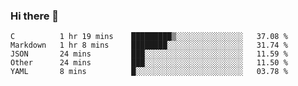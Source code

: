 ### Hi there 👋

<!--
**WShiBin/WShiBin** is a ✨ _special_ ✨ repository because its `README.md` (this file) appears on your GitHub profile.

Here are some ideas to get you started:

- 🔭 I’m currently working on ...
- 🌱 I’m currently learning ...
- 👯 I’m looking to collaborate on ...
- 🤔 I’m looking for help with ...
- 💬 Ask me about ...
- 📫 How to reach me: ...
- 😄 Pronouns: ...
- ⚡ Fun fact: ...
-->

<!--START_SECTION:waka-->
```text
C          1 hr 19 mins    █████████▒░░░░░░░░░░░░░░░   37.08 % 
Markdown   1 hr 8 mins     ████████░░░░░░░░░░░░░░░░░   31.74 % 
JSON       24 mins         ███░░░░░░░░░░░░░░░░░░░░░░   11.59 % 
Other      24 mins         ███░░░░░░░░░░░░░░░░░░░░░░   11.50 % 
YAML       8 mins          █░░░░░░░░░░░░░░░░░░░░░░░░   03.78 % 
```
<!--END_SECTION:waka-->
